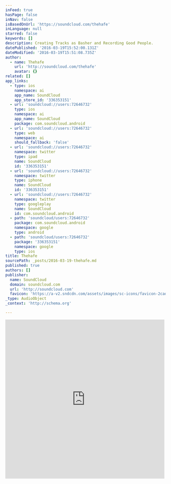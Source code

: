 ```yaml
---
inFeed: true
hasPage: false
inNav: false
isBasedOnUrl: 'https://soundcloud.com/thehafe'
inLanguage: null
starred: false
keywords: []
description: Creating Tracks as Basher and Recording Good People.
datePublished: '2016-03-19T15:52:00.131Z'
dateModified: '2016-03-19T15:51:08.735Z'
author:
  - name: Thehafe
    url: 'http://soundcloud.com/thehafe'
    avatar: {}
related: []
app_links:
  - type: ios
    namespace: ai
    app_name: SoundCloud
    app_store_id: '336353151'
  - url: 'soundcloud://users:72646732'
    type: ios
    namespace: ai
    app_name: SoundCloud
    package: com.soundcloud.android
  - url: 'soundcloud://users:72646732'
    type: web
    namespace: ai
    should_fallback: 'false'
  - url: 'soundcloud://users:72646732'
    namespace: twitter
    type: ipad
    name: SoundCloud
    id: '336353151'
  - url: 'soundcloud://users:72646732'
    namespace: twitter
    type: iphone
    name: SoundCloud
    id: '336353151'
  - url: 'soundcloud://users:72646732'
    namespace: twitter
    type: googleplay
    name: SoundCloud
    id: com.soundcloud.android
  - path: 'soundcloud/users:72646732'
    package: com.soundcloud.android
    namespace: google
    type: android
  - path: 'soundcloud/users:72646732'
    package: '336353151'
    namespace: google
    type: ios
title: Thehafe
sourcePath: _posts/2016-03-19-thehafe.md
published: true
authors: []
publisher:
  name: SoundCloud
  domain: soundcloud.com
  url: 'http://soundcloud.com'
  favicon: 'https://a-v2.sndcdn.com/assets/images/sc-icons/favicon-2cadd14b.ico'
_type: AudioObject
_context: 'http://schema.org'

---
```

<iframe src="https://cdn.embedly.com/widgets/media.html?src=https%3A%2F%2Fw.soundcloud.com%2Fplayer%2F%3Fvisual%3Dtrue%26url%3Dhttp%253A%252F%252Fapi.soundcloud.com%252Fusers%252F72646732%26show_artwork%3Dtrue&amp;url=https%3A%2F%2Fsoundcloud.com%2Fthehafe&amp;image=http%3A%2F%2Fi1.sndcdn.com%2Favatars-000198678198-b9awd4-t500x500.jpg&amp;key=b7d04c9b404c499eba89ee7072e1c4f7&amp;type=text%2Fhtml&amp;schema=soundcloud" width="500" height="500" scrolling="no" frameborder="0" allowfullscreen="allowfullscreen" style=""></iframe>